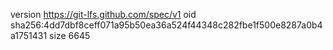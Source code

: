 version https://git-lfs.github.com/spec/v1
oid sha256:4dd7dbf8ceff071a95b50ea36a524f44348c282fbe1f500e8287a0b4a1751431
size 6645
